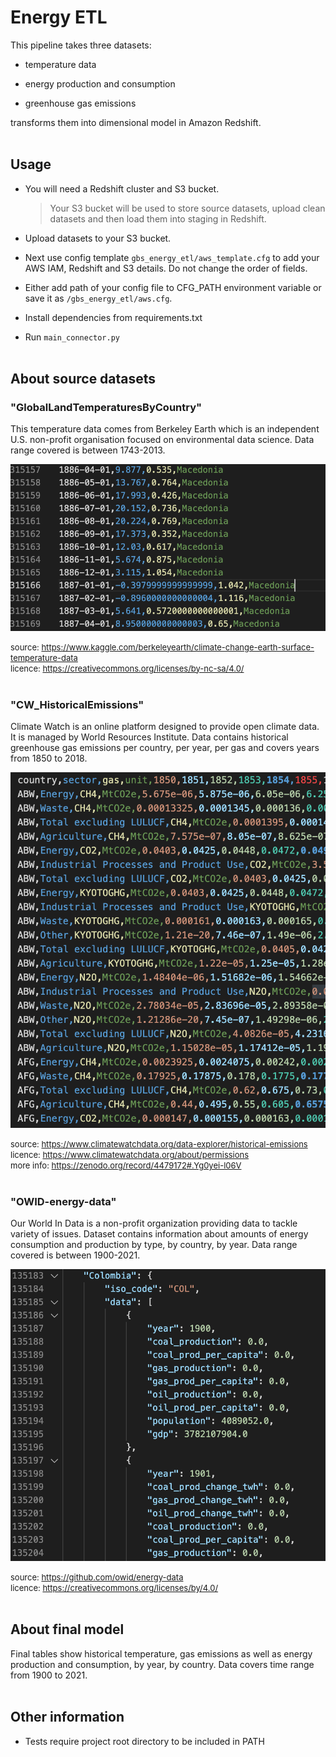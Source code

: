 # Energy ETL

This pipeline takes three datasets:</br>

- temperature data</br>

- energy production and consumption</br>

- greenhouse gas emissions</br>

transforms them into dimensional model in Amazon Redshift.</br></br>

## Usage

- You will need a Redshift cluster and S3 bucket.</br> 
    > Your S3 bucket will be used to store source datasets, upload clean datasets and then load them into staging in Redshift. 

- Upload datasets to your S3 bucket.
    
- Next use config template `gbs_energy_etl/aws_template.cfg` to add your AWS IAM, Redshift and S3 details. Do not change the order of fields.

- Either add path of your config file to CFG_PATH environment variable or save it as `/gbs_energy_etl/aws.cfg`.

- Install dependencies from requirements.txt

- Run `main_connector.py`</br></br>

## About source datasets

### "GlobalLandTemperaturesByCountry"

This temperature data comes from Berkeley Earth which is an independent U.S. non-profit organisation focused on environmental data science. Data range covered is between 1743-2013.</br>

![temperature dataset sample](/img/temp.png)</br>

<font  size=2>source: https://www.kaggle.com/berkeleyearth/climate-change-earth-surface-temperature-data</font></br>
<font  size=2>licence: https://creativecommons.org/licenses/by-nc-sa/4.0/</font></br></br>

### "CW_HistoricalEmissions"

Climate Watch is an online platform designed to provide open climate data. It is managed by World Resources Institute. Data contains historical greenhouse gas emissions per country, per year, per gas and covers years from 1850 to 2018.</br>

![emissions dataset sample](/img/emissions.png)</br>

<font  size=2>source: https://www.climatewatchdata.org/data-explorer/historical-emissions</font></br>
<font  size=2>licence: https://www.climatewatchdata.org/about/permissions</font></br>
<font  size=2>more info: https://zenodo.org/record/4479172#.Yg0yei-l06V</font></br></br>

### "OWID-energy-data"

Our World In Data is a non-profit organization providing data to tackle variety of issues. Dataset contains information about amounts of energy consumption and production by type, by country, by year. Data range covered is between 1900-2021.</br>

![energy dataset sample](/img/energy.png)</br>

<font  size=2>source: https://github.com/owid/energy-data</font></br>
<font  size=2>licence: https://creativecommons.org/licenses/by/4.0/</font></br></br>

## About final model

Final tables show historical temperature, gas emissions as well as energy production and consumption,
by year, by country. Data covers time range from 1900 to 2021.</br></br>

## Other information

- Tests require project root directory to be included in PATH</br></br>


